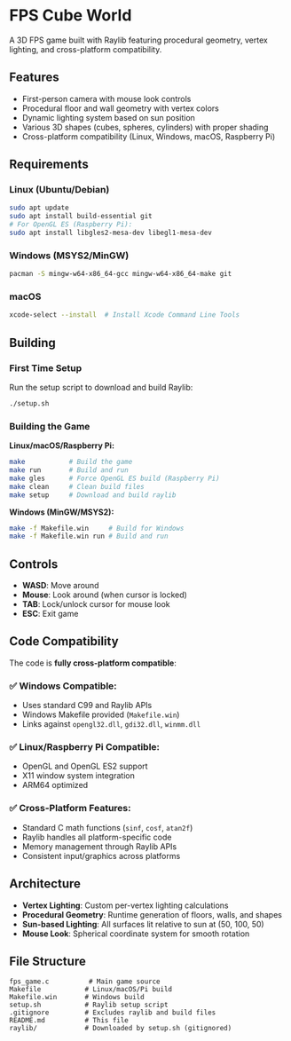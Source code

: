 # FPS Cube World

A 3D FPS game built with Raylib featuring procedural geometry, vertex lighting, and cross-platform compatibility.

## Features

- First-person camera with mouse look controls  
- Procedural floor and wall geometry with vertex colors
- Dynamic lighting system based on sun position
- Various 3D shapes (cubes, spheres, cylinders) with proper shading
- Cross-platform compatibility (Linux, Windows, macOS, Raspberry Pi)

## Requirements

### Linux (Ubuntu/Debian)
```bash
sudo apt update
sudo apt install build-essential git
# For OpenGL ES (Raspberry Pi):
sudo apt install libgles2-mesa-dev libegl1-mesa-dev
```

### Windows (MSYS2/MinGW)
```bash
pacman -S mingw-w64-x86_64-gcc mingw-w64-x86_64-make git
```

### macOS
```bash
xcode-select --install  # Install Xcode Command Line Tools
```

## Building

### First Time Setup
Run the setup script to download and build Raylib:
```bash
./setup.sh
```

### Building the Game

**Linux/macOS/Raspberry Pi:**
```bash
make           # Build the game
make run       # Build and run
make gles      # Force OpenGL ES build (Raspberry Pi)
make clean     # Clean build files  
make setup     # Download and build raylib
```

**Windows (MinGW/MSYS2):**
```bash
make -f Makefile.win     # Build for Windows
make -f Makefile.win run # Build and run
```

## Controls

- **WASD**: Move around
- **Mouse**: Look around (when cursor is locked)
- **TAB**: Lock/unlock cursor for mouse look
- **ESC**: Exit game

## Code Compatibility

The code is **fully cross-platform compatible**:

### ✅ Windows Compatible:
- Uses standard C99 and Raylib APIs
- Windows Makefile provided (`Makefile.win`)
- Links against `opengl32.dll`, `gdi32.dll`, `winmm.dll`

### ✅ Linux/Raspberry Pi Compatible:
- OpenGL and OpenGL ES2 support
- X11 window system integration
- ARM64 optimized

### ✅ Cross-Platform Features:
- Standard C math functions (`sinf`, `cosf`, `atan2f`)
- Raylib handles all platform-specific code
- Memory management through Raylib APIs
- Consistent input/graphics across platforms

## Architecture

- **Vertex Lighting**: Custom per-vertex lighting calculations
- **Procedural Geometry**: Runtime generation of floors, walls, and shapes  
- **Sun-based Lighting**: All surfaces lit relative to sun at (50, 100, 50)
- **Mouse Look**: Spherical coordinate system for smooth rotation

## File Structure

```
fps_game.c          # Main game source
Makefile           # Linux/macOS/Pi build
Makefile.win       # Windows build  
setup.sh           # Raylib setup script
.gitignore         # Excludes raylib and build files
README.md          # This file
raylib/            # Downloaded by setup.sh (gitignored)
```